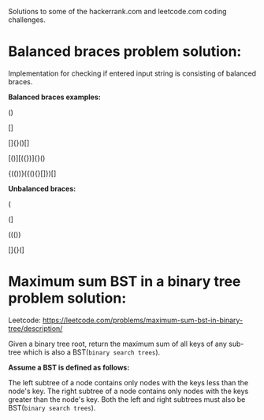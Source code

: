 Solutions to some of the hackerrank.com and leetcode.com coding challenges.

# Balanced braces problem solution:

Implementation for checking if entered input string is consisting of balanced braces.

**Balanced braces examples:**

()

[]

[]{}()[]

[()][({})]{}()

{(())}({(){}[]})[]

**Unbalanced braces:**

(

(]

((())

[]{}(]

# Maximum sum BST in a binary tree problem solution:

Leetcode: https://leetcode.com/problems/maximum-sum-bst-in-binary-tree/description/

Given a binary tree root, return the maximum sum of all keys of any sub-tree which is also a BST(`binary search trees`).

**Assume a BST is defined as follows:**

The left subtree of a node contains only nodes with the keys less than the node's key.
The right subtree of a node contains only nodes with the keys greater than the node's key.
Both the left and right subtrees must also be BST(`binary search trees`).
